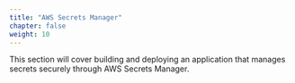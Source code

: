 ```yaml
---
title: "AWS Secrets Manager"
chapter: false
weight: 10
---
```



This section will cover building and deploying an application that manages secrets securely through AWS Secrets Manager. 